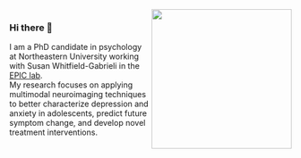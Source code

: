 <img align="right" src="https://github.com/fmorfini/assets_general/blob/main/Francesca_Morfini_my_brain_gif.gif" width="250" />

### Hi there 👋
I am a PhD candidate in psychology at Northeastern University working with Susan Whitfield-Gabrieli in the [EPIC lab](https://whitfield-gabrieli.sites.northeastern.edu/). 
\
My research focuses on applying multimodal neuroimaging techniques to better characterize depression and anxiety in adolescents, predict future symptom change, and develop novel treatment interventions. 
